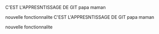C'EST L'APPRESNTISSAGE DE GIT
papa
maman

nouvelle fonctionnalite
C'EST L'APPRESNTISSAGE DE GIT
papa
maman

nouvelle fonctionnalite

